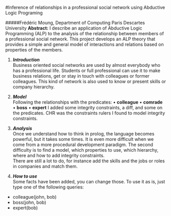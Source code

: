 #Inference of relationships in a professional social network using Abductive Logic Programing

#####Frédéric Moung, Department of Computing Paris Descartes University
**Abstract:** I describe an application of Abductive Logic Programming (ALP) to the analysis of the relationship between members of a professional social network. This project develops an ALP theory that provides a simple and general model of interactions and relations based on properties of the members.

1. ***Introduction***  
Business oriented social networks are used by almost everybody who has a professional life. Students or full professional can use it to make business relations, get or stay in touch with colleagues or former colleagues. This kind of network is also used to know or present skills or company hierarchy.

2. ***Model***  
Following the relationships with the predicates:
• **colleague** • **comrade** • **boss**
• **expert**
I added some integrity constraints, a diff, and some on the predicates. CHR was the constraints rulers I found to model integrity constraints.

3. ***Analysis***  
Once we understand how to think in prolog, the language becomes powerful, but it takes some times. It is even more difficult when we come from a more procedural development paradigm.
The second difficulty is to find a model, which properties to use, which hierarchy, where and how to add integrity constraints.  
There are still a lot to do, for instance add the skills and the jobs or roles in companies and match them.

4. ***How to use***  
Some facts have been added, you can change those.
To use it as is, just type one of the following queries:  
* colleague(john, bob)
* boss(john, bob)
* expert(bob)


